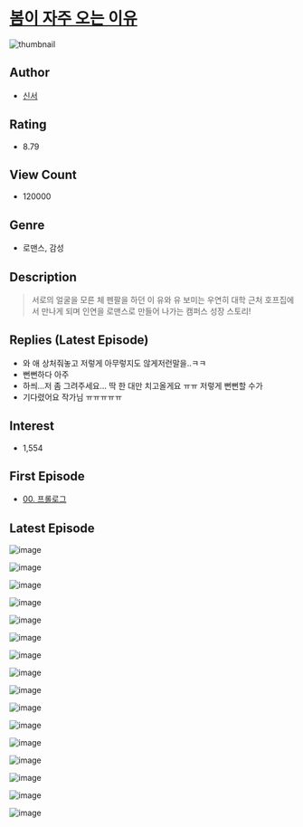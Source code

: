 # [봄이 자주 오는 이유](https://comic.naver.com/bestChallenge/list?titleId=792287)
![thumbnail](https://image-comic.pstatic.net/user_contents_data/challenge_comic/2022/07/29/349455/thumbnail_202x16464e32c6e_c68b_47d1_87eb_4ac65f130c4f_00003428.JPEG)

## Author
- [신서](https://comic.naver.com/artistTitle?id=349455)

## Rating
- 8.79

## View Count
- 120000

## Genre
- 로맨스, 감성

## Description
> 서로의 얼굴을 모른 체 펜팔을 하던 이 유와 유 보미는 우연히 대학 근처 호프집에서 만나게 되며 인연을 로맨스로 만들어 나가는 캠퍼스 성장 스토리!

## Replies (Latest Episode)
- 와 애 상처줘놓고 저렇게 아무렇지도 않게저런말을..ㅋㅋ
- 뻔뻔하다 아주
- 하씌...저 좀 그려주세요... 딱 한 대만 치고올게요 ㅠㅠ 저렇게 뻔뻔할 수가
- 기다렸어요 작가님 ㅠㅠㅠㅠㅠ

## Interest
- 1,554

## First Episode
- [00. 프롤로그](https://comic.naver.com/bestChallenge/detail?titleId=792287&no=1)

## Latest Episode
![image](https://image-comic.pstatic.net/user_contents_data/challenge_comic/2022/08/17/349455/upload_7306019901509286192.jpeg)

![image](https://image-comic.pstatic.net/user_contents_data/challenge_comic/2022/08/17/349455/upload_7293127905123776098.jpeg)

![image](https://image-comic.pstatic.net/user_contents_data/challenge_comic/2022/08/17/349455/upload_3618751578304164919.jpeg)

![image](https://image-comic.pstatic.net/user_contents_data/challenge_comic/2022/08/17/349455/upload_3978984384792520242.jpeg)

![image](https://image-comic.pstatic.net/user_contents_data/challenge_comic/2022/08/17/349455/upload_7077741307274211681.jpeg)

![image](https://image-comic.pstatic.net/user_contents_data/challenge_comic/2022/08/17/349455/upload_7364287416332727093.jpeg)

![image](https://image-comic.pstatic.net/user_contents_data/challenge_comic/2022/08/17/349455/upload_4120849962699404087.jpeg)

![image](https://image-comic.pstatic.net/user_contents_data/challenge_comic/2022/08/17/349455/upload_3702298849825941048.jpeg)

![image](https://image-comic.pstatic.net/user_contents_data/challenge_comic/2022/08/17/349455/upload_3472665850676459056.jpeg)

![image](https://image-comic.pstatic.net/user_contents_data/challenge_comic/2022/08/17/349455/upload_7017787326364989497.jpeg)

![image](https://image-comic.pstatic.net/user_contents_data/challenge_comic/2022/08/17/349455/upload_3618133450959315251.jpeg)

![image](https://image-comic.pstatic.net/user_contents_data/challenge_comic/2022/08/17/349455/upload_7161675813100795494.jpeg)

![image](https://image-comic.pstatic.net/user_contents_data/challenge_comic/2022/08/17/349455/upload_3906699384312574564.jpeg)

![image](https://image-comic.pstatic.net/user_contents_data/challenge_comic/2022/08/17/349455/upload_3918806991629595749.jpeg)

![image](https://image-comic.pstatic.net/user_contents_data/challenge_comic/2022/08/17/349455/upload_3919932917285938486.jpeg)

![image](https://image-comic.pstatic.net/user_contents_data/challenge_comic/2022/08/17/349455/upload_3977576099322345272.jpeg)
